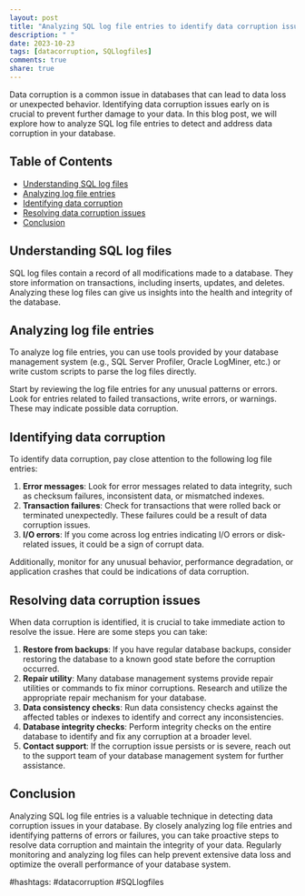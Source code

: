 ```yaml
---
layout: post
title: "Analyzing SQL log file entries to identify data corruption issues"
description: " "
date: 2023-10-23
tags: [datacorruption, SQLlogfiles]
comments: true
share: true
---
```


Data corruption is a common issue in databases that can lead to data loss or unexpected behavior. Identifying data corruption issues early on is crucial to prevent further damage to your data. In this blog post, we will explore how to analyze SQL log file entries to detect and address data corruption in your database.

## Table of Contents
- [Understanding SQL log files](#understanding-sql-log-files)
- [Analyzing log file entries](#analyzing-log-file-entries)
- [Identifying data corruption](#identifying-data-corruption)
- [Resolving data corruption issues](#resolving-data-corruption-issues)
- [Conclusion](#conclusion)

## Understanding SQL log files

SQL log files contain a record of all modifications made to a database. They store information on transactions, including inserts, updates, and deletes. Analyzing these log files can give us insights into the health and integrity of the database.

## Analyzing log file entries

To analyze log file entries, you can use tools provided by your database management system (e.g., SQL Server Profiler, Oracle LogMiner, etc.) or write custom scripts to parse the log files directly.

Start by reviewing the log file entries for any unusual patterns or errors. Look for entries related to failed transactions, write errors, or warnings. These may indicate possible data corruption.

## Identifying data corruption

To identify data corruption, pay close attention to the following log file entries:

1. **Error messages**: Look for error messages related to data integrity, such as checksum failures, inconsistent data, or mismatched indexes.
2. **Transaction failures**: Check for transactions that were rolled back or terminated unexpectedly. These failures could be a result of data corruption issues.
3. **I/O errors**: If you come across log entries indicating I/O errors or disk-related issues, it could be a sign of corrupt data.

Additionally, monitor for any unusual behavior, performance degradation, or application crashes that could be indications of data corruption.

## Resolving data corruption issues

When data corruption is identified, it is crucial to take immediate action to resolve the issue. Here are some steps you can take:

1. **Restore from backups**: If you have regular database backups, consider restoring the database to a known good state before the corruption occurred.
2. **Repair utility**: Many database management systems provide repair utilities or commands to fix minor corruptions. Research and utilize the appropriate repair mechanism for your database.
3. **Data consistency checks**: Run data consistency checks against the affected tables or indexes to identify and correct any inconsistencies.
4. **Database integrity checks**: Perform integrity checks on the entire database to identify and fix any corruption at a broader level.
5. **Contact support**: If the corruption issue persists or is severe, reach out to the support team of your database management system for further assistance.

## Conclusion

Analyzing SQL log file entries is a valuable technique in detecting data corruption issues in your database. By closely analyzing log file entries and identifying patterns of errors or failures, you can take proactive steps to resolve data corruption and maintain the integrity of your data. Regularly monitoring and analyzing log files can help prevent extensive data loss and optimize the overall performance of your database system.

#hashtags: #datacorruption #SQLlogfiles